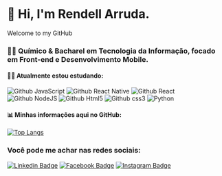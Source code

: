# 👋 Hi, I'm Rendell Arruda.
Welcome to my GitHub
  
### 👨‍🔬 Químico & Bacharel em Tecnologia da Informação, focado em Front-end e Desenvolvimento Mobile.

#### 👨‍💻 Atualmente estou estudando: 
![Github JavaScript](https://img.shields.io/badge/JavaScript-F7DF1E?style=for-the-badge&logo=javascript&logoColor=black)
![Github React Native](https://img.shields.io/badge/React_Native-20232A?style=for-the-badge&logo=react&logoColor=61DAFB) 
![Github React](https://img.shields.io/badge/-ReactJs-61DAFB?logo=react&logoColor=white&style=for-the-badge)
![Github NodeJS](https://img.shields.io/badge/Node.js-43853D?style=for-the-badge&logo=node.js&logoColor=white)
![Github Html5](https://img.shields.io/badge/HTML5-E34F26?style=for-the-badge&logo=html5&logoColor=white) 
![Github css3](https://img.shields.io/badge/CSS3-1572B6?style=for-the-badge&logo=css3&logoColor=white) 
![Python](https://img.shields.io/badge/Python-3776AB?style=for-the-badge&logo=python&logoColor=white)


#### 📊 Minhas informações aqui no GitHub:

[![Top Langs](https://github-readme-stats.vercel.app/api/top-langs/?username=rendell-arruda&layout=compact&theme=tokyonight)](https://github.com/anuraghazra/github-readme-stats)


### Você pode me achar nas redes sociais:

[![Linkedin Badge](https://img.shields.io/badge/LinkedIn-0077B5?style=for-the-badge&logo=linkedin&logoColor=white&link=link_do_seu_perfil)](https://www.linkedin.com/in/rendell-arruda-5804b4177/)
[![Facebook Badge](https://img.shields.io/badge/Facebook-1877F2?style=for-the-badge&logo=facebook&logoColor=white&link=link_do_seu_perfil)](https://www.facebook.com/rendell.arruda)
[![Instagram Badge](https://img.shields.io/badge/Instagram-E4405F?style=for-the-badge&logo=instagram&logoColor=white&link=link_do_seu_perfil)](https://www.instagram.com/rendellarruda3/)

